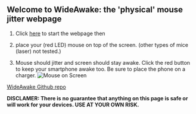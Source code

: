 ## Welcome to WideAwake: the 'physical' mouse jitter webpage

1. Click [here](https://alrashedf.github.io/WideAwake/movemouse.html) to start the webpage then 

2. place your (red LED) mouse on top of the screen. (other types of mice (laser) not tested.)

3. Mouse should jitter and screen should stay awake. Click the red button to keep your smartphone awake too. Be sure to place the phone on a charger. 
![Mouse on Screen](https://alrashedf.github.io/WideAwake/mouseonscreen.jpg)

[WideAwake Github repo](https://github.com/alrashedf/WideAwake/)

**DISCLAMER: There is no guarantee that anything on this page is safe or will work for your devices. USE AT YOUR OWN RISK.**
